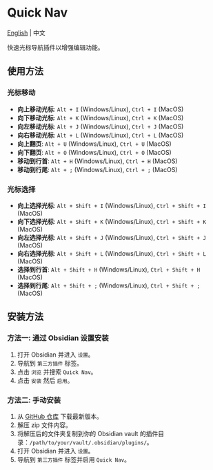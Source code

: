 # Quick Nav

[English](./README.md) | 中文

快速光标导航插件以增强编辑功能。

## 使用方法

### 光标移动

-   **向上移动光标**: `Alt + I` (Windows/Linux), `Ctrl + I` (MacOS)
-   **向下移动光标**: `Alt + K` (Windows/Linux), `Ctrl + K` (MacOS)
-   **向左移动光标**: `Alt + J` (Windows/Linux), `Ctrl + J` (MacOS)
-   **向右移动光标**: `Alt + L` (Windows/Linux), `Ctrl + L` (MacOS)
-   **向上翻页**: `Alt + U` (Windows/Linux), `Ctrl + U` (MacOS)
-   **向下翻页**: `Alt + O` (Windows/Linux), `Ctrl + O` (MacOS)
-   **移动到行首**: `Alt + H` (Windows/Linux), `Ctrl + H` (MacOS)
-   **移动到行尾**: `Alt + ;` (Windows/Linux), `Ctrl + ;` (MacOS)

### 光标选择

-   **向上选择光标**: `Alt + Shift + I` (Windows/Linux), `Ctrl + Shift + I` (MacOS)
-   **向下选择光标**: `Alt + Shift + K` (Windows/Linux), `Ctrl + Shift + K` (MacOS)
-   **向左选择光标**: `Alt + Shift + J` (Windows/Linux), `Ctrl + Shift + J` (MacOS)
-   **向右选择光标**: `Alt + Shift + L` (Windows/Linux), `Ctrl + Shift + L` (MacOS)
-   **选择到行首**: `Alt + Shift + H` (Windows/Linux), `Ctrl + Shift + H` (MacOS)
-   **选择到行尾**: `Alt + Shift + ;` (Windows/Linux), `Ctrl + Shift + ;` (MacOS)

## 安装方法

### 方法一: 通过 Obsidian 设置安装

1. 打开 Obsidian 并进入 `设置`。
2. 导航到 `第三方插件` 标签。
3. 点击 `浏览` 并搜索 `Quick Nav`。
4. 点击 `安装` 然后 `启用`。

### 方法二: 手动安装

1. 从 [GitHub 仓库](https://github.com/exoticknight/quick-nav/releases) 下载最新版本。
2. 解压 zip 文件内容。
3. 将解压后的文件夹复制到你的 Obsidian vault 的插件目录：`/path/to/your/vault/.obsidian/plugins/`。
4. 打开 Obsidian 并进入 `设置`。
5. 导航到 `第三方插件` 标签并启用 `Quick Nav`。
